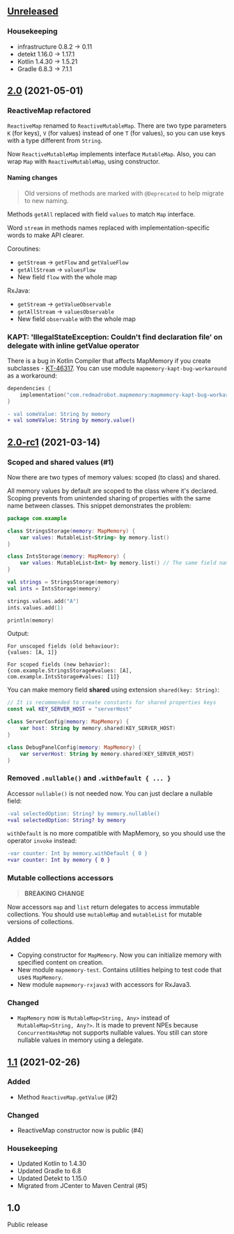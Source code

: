 ## [Unreleased]

### Housekeeping

- infrastructure 0.8.2 -> 0.11
- detekt 1.16.0 -> 1.17.1
- Kotlin 1.4.30 -> 1.5.21
- Gradle 6.8.3 -> 7.1.1

## [2.0] (2021-05-01)

### ReactiveMap refactored

`ReactiveMap` renamed to `ReactiveMutableMap`.
There are two type parameters `K` (for keys), `V` (for values) instead of one `T` (for values), so you can use keys with a type different from `String`.

Now `ReactiveMutableMap` implements interface `MutableMap`.
Also, you can wrap `Map` with `ReactiveMutableMap`, using constructor.

#### Naming changes

> Old versions of methods are marked with `@Deprecated` to help migrate to new naming.

Methods `getAll` replaced with field `values` to match `Map` interface.

Word `stream` in methods names replaced with implementation-specific words to make API clearer.

Coroutines:
- `getStream` -> `getFlow` and `getValueFlow`
- `getAllStream` -> `valuesFlow`
- New field `flow` with the whole map

RxJava:
- `getStream` -> `getValueObservable`
- `getAllStream` -> `valuesObservable`
- New field `observable` with the whole map

### KAPT: 'IllegalStateException: Couldn't find declaration file' on delegate with inline getValue operator

There is a bug in Kotlin Compiler that affects MapMemory if you create subclasses - [KT-46317](https://youtrack.jetbrains.com/issue/KT-46317).
You can use module `mapmemory-kapt-bug-workaround` as a workaround:

```kotlin
dependencies {
    implementation("com.redmadrobot.mapmemory:mapmemory-kapt-bug-workaround:[latest-version]")
}
```

```diff
- val someValue: String by memory
+ val someValue: String by memory.value()
```

## [2.0-rc1] (2021-03-14)

### Scoped and shared values (#1)

Now there are two types of memory values: scoped (to class) and shared.

All memory values by default are scoped to the class where it's declared.
Scoping prevents from unintended sharing of properties with the same name between classes.
This snippet demonstrates the problem:

```kotlin
package com.example

class StringsStorage(memory: MapMemory) {
    var values: MutableList<String> by memory.list()
}

class IntsStorage(memory: MapMemory) {
    var values: MutableList<Int> by memory.list() // The same field name as in StringsStorage
}

val strings = StringsStorage(memory)
val ints = IntsStorage(memory)

strings.values.add("A")
ints.values.add(1)

println(memory) 
```

Output:

```
For unscoped fields (old behaviour):
{values: [A, 1]}

For scoped fields (new behavior):
{com.example.StringsStorage#values: [A], com.example.IntsStorage#values: [1]}
```

You can make memory field **shared** using extension `shared(key: String)`:

```kotlin
// It is recommended to create constants for shared properties keys
const val KEY_SERVER_HOST = "serverHost"

class ServerConfig(memory: MapMemory) {
    var host: String by memory.shared(KEY_SERVER_HOST)
}

class DebugPanelConfig(memory: MapMemory) {
    var serverHost: String by memory.shared(KEY_SERVER_HOST)
}
```

### Removed `.nullable()` and `.withDefault { ... }`

Accessor `nullable()` is not needed now.
You can just declare a nullable field:
```diff
-val selectedOption: String? by memory.nullable()
+val selectedOption: String? by memory
```

`withDefault` is no more compatible with MapMemory, so you should use the operator `invoke` instead:
```diff
-var counter: Int by memory.withDefault { 0 }
+var counter: Int by memory { 0 }
```

### Mutable collections accessors
> **BREAKING CHANGE**

Now accessors `map` and `list` return delegates to access immutable collections.
You should use `mutableMap` and `mutableList` for mutable versions of collections.

### Added

- Copying constructor for `MapMemory`.
  Now you can initialize memory with specified content on creation.
- New module `mapmemory-test`.
  Contains utilities helping to test code that uses `MapMemory`.
- New module `mapmemory-rxjava3` with accessors for RxJava3.

### Changed

- `MapMemory` now is `MutableMap<String, Any>` instead of `MutableMap<String, Any?>`.
  It is made to prevent NPEs because `ConcurrentHashMap` not supports nullable values.
  You still can store nullable values in memory using a delegate.

## [1.1] (2021-02-26)

### Added

- Method `ReactiveMap.getValue` (#2)

### Changed

- ReactiveMap constructor now is public (#4)

### Housekeeping

- Updated Kotlin to 1.4.30
- Updated Gradle to 6.8
- Updated Detekt to 1.15.0
- Migrated from JCenter to Maven Central (#5)

## 1.0

Public release

[unreleased]: https://github.com/RedMadRobot/mapmemory/compare/v2.0...main
[2.0]: https://github.com/RedMadRobot/mapmemory/compare/v2.0-rc1..v2.0
[2.0-rc1]: https://github.com/RedMadRobot/mapmemory/compare/v1.1...v2.0-rc1
[1.1]: https://github.com/RedMadRobot/mapmemory/compare/v1.0...v1.1
